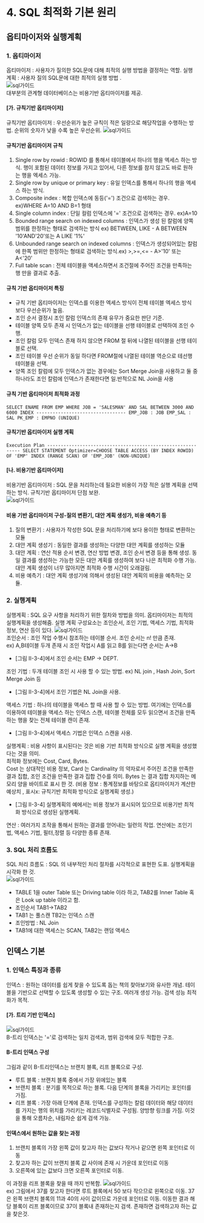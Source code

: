 # 4. SQL 최적화 기본 원리
## 옵티마이저와 실행계획
### 1. 옵티마이저
옵티마이저 : 사용자가 질의한 SQL문에 대해 최적의 실행 방법을 결정하는 역할.
실행 계획 : 사용자 질의 SQL문에 대한 최적의 실행 방법 .  
![sql가이드](http://www.dbguide.net/publishing/img/knowledge/SQL_239.jpg)  
대부분의 관계형 데이터베이스는 비용기반 옵티마이저를 제공. 
#### [가. 규칙기반 옵티마이저]
규칙기반 옵티마이저 : 우선순위가 높은 규칙이 적은 일량으로 해당작업을 수행하는 방법.  순위의 숫자가 낮을 수록 높은 우선순위.
![sql가이드](http://www.dbguide.net/publishing/img/knowledge/SQL_240.jpg)  
#### 규칙기반 옵티마이저 규칙 
1. Single row by rowid : ROWID 를 통해서 테이블에서 하나의 행을 엑세스 하는 방식. 행이 포함된 데이터 정보를 가지고 있어서, 다른 정보를 참지 않고도 바로 원하는 행을 엑세스 가능. 
2. Single row by unique or primary key : 유일 인덱스를 통해서 하나의 행을 엑세스 하는 방식. 
3. Composite index : 복합 인덱스에 동등('=') 조건으로 검색하는 경우. ex)WHERE A=10 AND B=1 형태
4. Single column index : 단일 컬럼 인덱스에 '=' 조건으로 검색하는 경우. ex)A=10
5. Bounded range search on indexed columns : 인덱스가 생성 된 칼럼에 양쪽 범위를 한정하는 형태로 검색하는 방식 ex) BETWEEN, LIKE - A BETWEEN '10'AND'20'또는 A LIKE '1%' 
6. Unbounded range search on indexed columns : 인덱스가 생성되어있는 칼럼에 한쪽 범위만 한정하는 형태로 검색하는 방식.ex) >,>=,<= - A>'10' 또는 A<'20'
7. Full table scan : 전체 테이블을 액세스하면서 조건절에 주어진 조건을 만족하는 행 만을 결과로 추출.

#### 규칙 기반 옵티마이저 특징 
- 규칙 기반 옵티마이저는 인덱스를 이용한 엑세스 방식이 전체 테이블 엑세스 방식 보다 우선순위가 높음. 
- 조인 순서 결정시 조인 칼럼 인덱스의 존재 유무가 중요한 판단 기준. 
- 테이블 양쪽 모두 존재 시 인덱스가 없는 테이블을 선행 테이블로 선택하여 조인 수행.
-  조인 칼럼 모두 인덱스 존재 하지 않으면 FROM 절 뒤에 나열된 테이블을 선행 테이블로 선택. 
- 조인 테이블 우선 순위가 동일 하다면 FROM절에 나열된 테이블 역순으로 테선행 테이블을 선택. 
- 양쪽 조인 칼럼에 모두 인덱스가 없는 경우에는 Sort Merge Join을 사용하고 둘 중하나라도 조인 칼럼에 인덱스가 존재한다면 일.반적으로 NL Join을 사용
#### 규칙 기반 옵티마이저 최적화 과정
```
SELECT ENAME FROM EMP WHERE JOB = 'SALESMAN' AND SAL BETWEEN 3000 AND 6000 INDEX --------------------------------- EMP_JOB : JOB EMP_SAL : SAL PK_EMP : EMPNO (UNIQUE)
```
#### 규칙기반 옵티마이저 실행 계획
```
Execution Plan ------------------------------------------------------------ SELECT STATEMENT Optimizer=CHOOSE TABLE ACCESS (BY INDEX ROWID) OF 'EMP' INDEX (RANGE SCAN) OF 'EMP_JOB' (NON-UNIQUE)
```
#### [나. 비용기반 옵티마이저]
비용기반 옵티마이저 : SQL 문을 처리하는데 필요한 비용이 가장 적은 실행 계획을 선택하는 방식. 규칙기반 옵티마이저 단점 보완.   
![sql가이드](http://www.dbguide.net/publishing/img/knowledge/SQL_241.jpg)
#### 비용 기반 옵티마이저 구성-질의 변환기, 대안 계획 생성가, 비용 예측기 등
1. 질의 변환기 : 사용자가 작성한 SQL 문을 처리하기에 보다 용이한 형태로 변환하는 모듈
2. 대안 계획 생성기 : 동일한 결과를 생성하는 다양한 대안 계획를 생성하는 모듈
3. 대안 계획 : 연산 적용 순서 변경, 연산 방법 변경, 조인 순서 변경 등을 통해 생성. 동일 결과를 생성하는 가능한 모든 대안 계획를 생성하여 보다 나은 최적화 수행 가능. 대안 계획 생성이 너무 많아지면 최적화 수행 시간이 오래걸림. 
4. 비용 예측기 : 대안 계획 생성기에 의해서 생성된 대안 계획의 비용을 예측하는 모듈. 
### 2. 실행계획
실행계획 : SQL 요구 사항을 처리하기 위한 절차와 방법을 의미. 옵티마이저는 최적의 실행계획을 생성해줌. 실행 계획 구성요소는 조인순서, 조인 기법, 액세스 기법, 최적화 정보, 연산 등이 있다.
![sql가이드](http://www.dbguide.net/publishing/img/knowledge/SQL_242.jpg)  
조인순서 : 조인 작업 수행시 참조하는 테이블 순서. 조인 순서는 n! 만큼 존재.   
ex) A,B테이블 두개 존재 시 조인 작업시 A를 읽고 B를 읽는다면 순서는 A->B  
- [그림 Ⅱ-3-4]에서 조인 순서는 EMP → DEPT.  

조인 기법 : 두개 테이블 조인 시 사용 할 수 있는 방법. ex) NL join  , Hash Join, Sort Merge Join 등  
- [그림 Ⅱ-3-4]에서 조인 기법은 NL Join을 사용.  

액세스 기법 : 하나의 테이블을 액세스 할 때 사용 할 수 있는 방법. 여기에는 인덱스를 이용하여 테이블을 액세스 하는 인덱스 스캔, 테이블 전체를 모두 읽으면서 조건을 만족하는 행을 찾는 전체 테이블 캔이 존재.  
- [그림 Ⅱ-3-4]에서 액세스 기법은 인덱스 스캔을 사용.  

실행계획 :  비용 사항이 표시된다는 것은 비용 기반 최적화 방식으로 실행 계획을 생성했다는 것을 의미.     
최적화 정보에는 Cost, Card, Bytes.     
Cost 는 상대적인 비용 정보, Card 는 Cardinality 의 약자로서 주어진 조건을 만족한 결과 집합, 조인 조건을 만족한 결과 집합 건수를 의미. Bytes 는 결과 집합 차지하는 메모리 양을 바이트로 표시 한 것. (비용 정보 : 통계정보를 바탕으로 옵티마이저가 계산한 예상치 , 표시x: 규칙기반 최적화 방식으로 실행계획 생성.)    
- [그림 Ⅱ-3-4] 실행계획의 예에서는 비용 정보가 표시되어 있으므로 비용기반 최적화 방식으로 생성된 실행계획.  

연산 : 여러가지 조작을 통해서 원하는 결과를 얻어내는 일련의 작업. 연산에는 조인기법, 액세스 기법, 필터,정렬 등 다양한 종류 존재.   

### 3. SQL 처리 흐름도
SQL 처리 흐름도 : SQL 의 내부적인 처리 절차를 시각적으로 표현한 도표. 실행계획을 시각화 한 것.   
![sql가이드](http://www.dbguide.net/publishing/img/knowledge/SQL_243.jpg)  
- TABLE 1을 outer Table 또는 Driving table 이라 하고, TAB2를 Inner Table 혹은 Look up table 이라고 함.
- 조인순서 TAB1->TAB2
- TAB1 는 풀스캔 TB2는 인덱스 스캔
- 조인방법 : NL Join
- TAB1에 대한 액세스는 SCAN, TAB2는 랜덤 액세스
## 인덱스 기본 
### 1. 인덱스 특징과 종류
인덱스 : 원하는 데이터를 쉽게 찾을 수 있도록 돕는 책의 찾아보기와 유사한 개념. 테이블을 기반으로 선택할 수 있도록 생성할 수 있는 구조. 여러개 생성 가능. 검색 성능 최적화가 목적.  
#### [가. 트리 기반 인덱스]
![sql가이드](http://www.dbguide.net/publishing/img/knowledge/SQL_244.jpg)  
B-트리 인덱스는 '='로 검색하는 일치 검색과, 범위 검색에 모두 적합한 구조. 
#### B-트리 인덱스 구성 
그림과 같이 B-트리인덱스는 브랜치 블록, 리프 블록으로 구성. 
- 루트 블록 : 브랜치 블록 중에서 가장 위에있는 블록
- 브랜치 블록 : 분기를 목적으로 하는 블록. 다음 단계의 블록을 가리키는 포인터를 가짐.
- 리프 블록 : 가장 아래 단계에 존재. 인덱스를 구성하는 칼럼 데이터와 해당 데이터를 가지는 행의 위치를 가리키는 레코드식별자로 구성됨. 양방향 링크를 가짐. 이것을 통해 오름차순, 내림차순 쉽게 검색 가능.
#### 인덱스에서 원하는 값을 찾는 과정
1. 브랜치 블록의 가장 왼쪽 값이 찾고자 하는 값보다 작거나 같으면 왼쪽 포인터로 이동
2. 찾고자 하는 값이 브랜치 블록 값 사이에 존재 시 가운데 포인터로 이동
3. 오른쪽에 있는 값보다 크면 오른쪽 포인터로 이동.

이 과정을 리프 블록을 찾을 때 까지 반복함. 
![sql가이드](http://www.dbguide.net/publishing/img/knowledge/SQL_245.jpg)  
ex) 그림에서 37를 찾고자 한다면 루트 블록에서 50 보다 작으므로 왼쪽으로 이동. 37은 왼쪽 브랜치 블록의 11과 40의 사이 값이므로 가운데 포인터로 이동. 이동한 결과 해당 블록이 리프 블록이므로 37이 블록내 존재하는지 검색. 존재하면 검색하고자 하는 값을 찾은것. 



